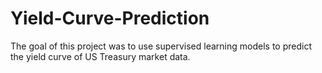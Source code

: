 # Yield-Curve-Prediction
 The goal of this project was to use supervised learning models to predict the yield curve of US Treasury market data.
